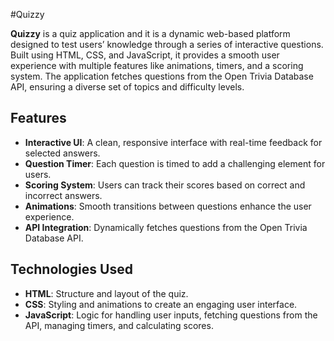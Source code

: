 #Quizzy

**Quizzy** is a quiz application and it is a dynamic web-based platform designed to test users’ knowledge through a series of interactive questions. Built using HTML, CSS, and JavaScript, it provides a smooth user experience with multiple features like animations, timers, and a scoring system. The application fetches questions from the Open Trivia Database API, ensuring a diverse set of topics and difficulty levels.

## Features

- **Interactive UI**: A clean, responsive interface with real-time feedback for selected answers.
- **Question Timer**: Each question is timed to add a challenging element for users.
- **Scoring System**: Users can track their scores based on correct and incorrect answers.
- **Animations**: Smooth transitions between questions enhance the user experience.
- **API Integration**: Dynamically fetches questions from the Open Trivia Database API.

## Technologies Used

- **HTML**: Structure and layout of the quiz.
- **CSS**: Styling and animations to create an engaging user interface.
- **JavaScript**: Logic for handling user inputs, fetching questions from the API, managing timers, and calculating scores.
